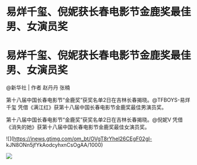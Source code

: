 # 易烊千玺、倪妮获长春电影节金鹿奖最佳男、女演员奖

# 易烊千玺、倪妮获长春电影节金鹿奖最佳男、女演员奖

@﻿新华社 | 作者 赵丹丹 张楠

第十八届中国长春电影节“金鹿奖”获奖名单2日在吉林长春揭晓。@TFBOYS-易烊千玺 凭借《满江红》获第十八届中国长春电影节金鹿奖最佳男演员奖。

第十八届中国长春电影节“金鹿奖”获奖名单2日在吉林长春揭晓。@倪妮V 凭借《消失的她》获第十八届中国长春电影节金鹿奖最佳女演员奖。

![](https://inews.gtimg.com/om_bt/OVgT8rYhel26CEgF02gl-
kJN8ONn5jfYkAodcyhxnCsOgAA/1000)

![](https://inews.gtimg.com/om_bt/OKDTmgC5GECTX6MxgYIgv9BLbQlGmYBxNqGYAuNXj_eVkAA/1000)


